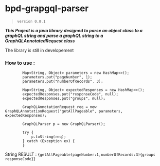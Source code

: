 
# bpd-grapgql-parser

>`version 0.0.1`

***This Project is a java library designed to parse an object class to a graphQL string and parse a graphQL string to a GraphQLAnnotatedRequest class***

The library is still in developement

### How to use :

```
        Map<String, Object> parameters = new HashMap<>();
        parameters.put("pageNumber", 1);
        parameters.put("numberOfRecords", 3);

        Map<String, Object> expectedResponses = new HashMap<>();
        expectedResponses.put("responseCode", null);
        expectedResponses.put("groups", null);

        GraphQLAnnotationRequest req = new GraphQLAnnotationRequest("getAllPageable", parameters, expectedResponses);

        GraphQLParser p = new GraphQLParser();

        try {
            p.toString(req);
        } catch (Exception ex) {
        }
```

String RESULT : `{getAllPageable(pageNumber:1,numberOfRecords:3){groups responseCode}}`
